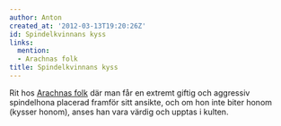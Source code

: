 ```yaml
---
author: Anton
created_at: '2012-03-13T19:20:26Z'
id: Spindelkvinnans kyss
links:
  mention:
  - Arachnas folk
title: Spindelkvinnans kyss
---
```


Rit hos [Arachnas folk] där man får en extremt giftig och aggressiv spindelhona placerad framför
sitt ansikte, och om hon inte biter honom (kysser honom), anses han vara värdig och upptas i kulten.

  [Arachnas folk]: Arachnas_folk
